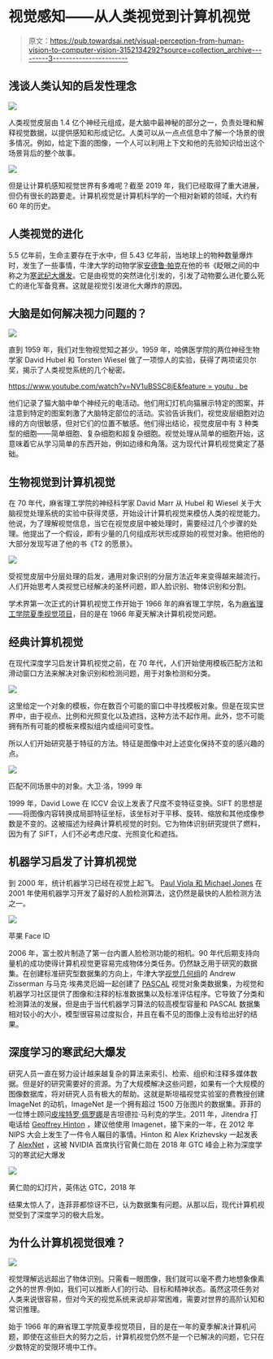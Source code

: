 # 视觉感知——从人类视觉到计算机视觉

> 原文：<https://pub.towardsai.net/visual-perception-from-human-vision-to-computer-vision-3152134292?source=collection_archive---------3----------------------->

## 浅谈人类认知的启发性理念

![](img/008b0b1e15d2c74a2ad306d10c2cc579.png)

人类视觉皮层由 1.4 亿个神经元组成，是大脑中最神秘的部分之一，负责处理和解释视觉数据，以提供感知和形成记忆。人类可以从一点点信息中了解一个场景的很多情况。例如，给定下面的图像，一个人可以利用上下文和他的先验知识给出这个场景背后的整个故事。

![](img/314399a07f49ad5ce7f9e4377bc40632.png)

但是让计算机感知视觉世界有多难呢？截至 2019 年，我们已经取得了重大进展，但仍有很长的路要走。计算机视觉是计算机科学的一个相对新颖的领域，大约有 60 年的历史。

## 人类视觉的进化

5.5 亿年前，生命主要存在于水中，但 5.43 亿年前，当地球上的物种数量爆炸时，发生了一些事情，牛津大学的动物学家[安德鲁·帕克](https://en.wikipedia.org/wiki/Andrew_Parker_(zoologist))在他的书《眨眼之间的中称之为[寒武纪大爆发](https://www.independent.co.uk/news/science/you-can-see-it-in-their-eyes-543551.html)。它是由视觉的突然进化引发的，引发了动物要么进化要么死亡的进化军备竞赛。这就是视觉引发进化大爆炸的原因。

## 大脑是如何解决视力问题的？

![](img/1b0e2a65e9df78cb709c109813b302d0.png)

直到 1959 年，我们对生物视觉知之甚少。1959 年，哈佛医学院的两位神经生物学家 David Hubel 和 Torsten Wiesel 做了一项惊人的实验，获得了两项诺贝尔奖，揭示了人类视觉系统的几个秘密。

[https://www.youtube.com/watch?v=NV1uBSSC8jE&feature = youtu . be](https://www.youtube.com/watch?v=NV1uBSSC8jE&feature=youtu.be)

他们记录了猫大脑中单个神经元的电活动。他们用幻灯机向猫展示特定的图案，并注意到特定的图案刺激了大脑特定部位的活动。实验告诉我们，视觉皮层细胞对边缘的方向很敏感，但对它们的位置不敏感。他们得出结论，视觉皮层中有 3 种类型的细胞——简单细胞、复杂细胞和超复杂细胞。视觉处理从简单的细胞开始，这意味着它从学习简单的东西开始，例如边缘和角落。这为现代计算机视觉奠定了基础。

## 生物视觉到计算机视觉

在 70 年代，麻省理工学院的神经科学家 David Marr 从 Hubel 和 Wiesel 关于大脑视觉处理系统的实验中获得灵感，开始设计计算机视觉来模仿人类的视觉能力。他说，为了理解视觉信息，当它在视觉皮层中被处理时，需要经过几个步骤的处理。他提出了一个假设，即有少量的几何组成形状形成原始的视觉对象。他把他的大部分发现写进了他的书《T2 的愿景》。

![](img/df49cbb7c2752daffb14de1379abaacc.png)

受视觉皮层中分层处理的启发，通用对象识别的分层方法近年来变得越来越流行。人们开始思考人类视觉已经解决的圣杯问题，即人脸识别、物体识别和分割。

学术界第一次正式的计算机视觉工作开始于 1966 年的麻省理工学院，名为[麻省理工学院夏季视觉项目](http://people.csail.mit.edu/brooks/idocs/AIM-100.pdf)，目的是在 1966 年夏天解决计算机视觉问题。

## 经典计算机视觉

在现代深度学习启发计算机视觉之前，在 70 年代，人们开始使用模板匹配方法和滑动窗口方法来解决对象识别和检测问题，用于对象检测和分类。

![](img/e5249d54eadf83945ca2497aebd1371d.png)

这里给定一个对象的模板，你在数百个可能的窗口中寻找模板对象。但是在现实世界中，由于视点、比例和光照变化以及遮挡，这种方法不起作用。此外，您不可能拥有所有可能的模板来模拟组内或组间可变性。

所以人们开始研究基于特征的方法。特征是图像中对上述变化保持不变的感兴趣的点。

![](img/73d96987922e4177bbab839bb20d4ef3.png)

匹配不同场景中的对象。大卫·洛，1999 年

1999 年，David Lowe 在 ICCV 会议上发表了尺度不变特征变换。SIFT 的思想是——将图像内容转换成局部特征坐标，该坐标对于平移、旋转、缩放和其他成像参数是不变的。这被描述为经典计算机视觉的时刻。它为物体识别研究提供了燃料，因为有了 SIFT，人们不必考虑尺度、光照变化和遮挡。

## 机器学习启发了计算机视觉

到 2000 年，统计机器学习已经在视觉上起飞。 [Paul Viola 和 Michael Jones](https://web.stanford.edu/class/cs231a/prev_projects_2016/cs231a_final_report.pdf) 在 2001 年使用机器学习开发了最好的人脸检测算法，这仍然是最快的人脸检测方法之一。

![](img/180fe258f45013dca2dd6370872d17d0.png)

苹果 Face ID

2006 年，富士胶片制造了第一台内置人脸检测功能的相机。90 年代后期支持向量机的成功使得计算机视觉更容易完成物体分类任务。仍然缺乏用于研究的数据集。在创建标准研究型数据集的方向上，牛津大学[视觉几何组](http://www.robots.ox.ac.uk/~vgg/index.html)的 Andrew Zisserman 与马克·埃弗灵厄姆一起创建了 [PASCAL](http://host.robots.ox.ac.uk/pascal/VOC/) 视觉对象类数据集，为视觉和机器学习社区提供了图像和注释的标准数据集以及标准评估程序。它导致了分类和检测算法的发展，但是由于当代机器学习算法的较高模型容量和 PASCAL 数据集相对较小的大小，模型很容易过度拟合，并且在看不见的图像上没有给出好的结果。

## 深度学习的寒武纪大爆发

研究人员一直在努力设计越来越复杂的算法来索引、检索、组织和注释多媒体数据。但是好的研究需要好的资源。为了大规模解决这些问题，如果有一个大规模的图像数据库，将对研究人员有极大的帮助。这就是斯坦福视觉实验室的费教授创建 ImageNet 的动机，ImageNet 是一个拥有超过 1500 万张图片的数据集。菲菲的一位博士顾问[皮埃特罗·佩罗娜](http://www.vision.caltech.edu/Perona.html)是吉坦德拉·马利克的学生。2011 年，Jitendra 打电话给 [Geoffrey Hinton](http://www.cs.toronto.edu/~hinton/) ，建议他使用 Imagenet，接下来的一年，在 2012 年 NIPS 大会上发生了一件令人瞩目的事情。Hinton 和 Alex Krizhevsky 一起发表了 [AlexNet](https://papers.nips.cc/paper/4824-imagenet-classification-with-deep-convolutional-neural-networks.pdf) ，这被 NVIDIA 首席执行官黄仁勋在 2018 年 GTC 峰会上称为深度学习的寒武纪大爆发

![](img/3a2f66fb0e1982460ef15d186189bd18.png)

黄仁勋的幻灯片，英伟达 GTC，2018 年

结果太惊人了，连菲菲都惊讶不已，认为数据集有问题。从那以后，现代计算机视觉受到了深度学习的极大启发。

## 为什么计算机视觉很难？

![](img/2fae63f47b3a16532b6e16a8e8dee113.png)

视觉理解远远超出了物体识别。只需看一眼图像，我们就可以毫不费力地想象像素之外的世界:例如，我们可以推断人们的行动、目标和精神状态。虽然这项任务对人类来说很容易，但对今天的视觉系统来说却非常困难，需要对世界的高阶认知和常识推理。

始于 1966 年的麻省理工学院夏季视觉项目，目的是在一年的夏季解决计算机问题，即使在这些巨大的努力之后，计算机视觉仍然不是一个已解决的问题，它只在少数特定的受限环境中工作。